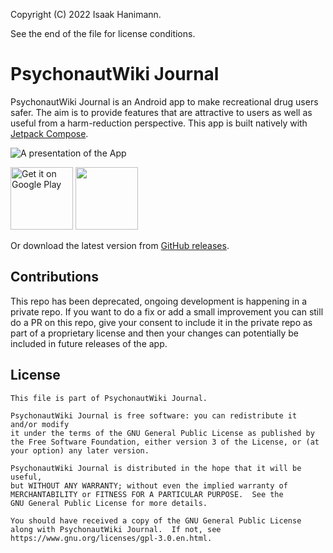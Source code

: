 Copyright (C) 2022 Isaak Hanimann.

See the end of the file for license conditions.

# PsychonautWiki Journal

PsychonautWiki Journal is an Android app to make recreational drug users safer. The aim is to provide features that are attractive to users as well as useful from a harm-reduction perspective.
This app is built natively with [Jetpack Compose](https://developer.android.com/jetpack/compose).

![A presentation of the App](https://github.com/isaakhanimann/psychonautwiki-journal-android/blob/main/metadata/en-US/images/Google%20Pixel%204%20XL%20Presentation.png?raw=true)

<a href='https://play.google.com/store/apps/details?id=pw.zotan.psylog&pcampaignid=pcampaignidMKT-Other-global-all-co-prtnr-py-PartBadge-Mar2515-1'><img alt='Get it on Google Play' src='https://play.google.com/intl/en_us/badges/static/images/badges/en_badge_web_generic.png' height='100' /></a>
<a href='https://f-droid.org/en/packages/pw.zotan.psylog/'><img src="https://fdroid.gitlab.io/artwork/badge/get-it-on.png" height="100" /></a>

Or download the latest version from [GitHub releases](https://github.com/isaakhanimann/psychonautwiki-journal-android/releases/latest).

## Contributions

This repo has been deprecated, ongoing development is happening in a private repo. If you want to do a fix or add a small improvement you can still do a PR on this repo, give your consent to include it in the private repo as part of a proprietary license and then your changes can potentially be included in future releases of the app.

## License

    This file is part of PsychonautWiki Journal.
    
    PsychonautWiki Journal is free software: you can redistribute it and/or modify
    it under the terms of the GNU General Public License as published by
    the Free Software Foundation, either version 3 of the License, or (at
    your option) any later version.
    
    PsychonautWiki Journal is distributed in the hope that it will be useful,
    but WITHOUT ANY WARRANTY; without even the implied warranty of
    MERCHANTABILITY or FITNESS FOR A PARTICULAR PURPOSE.  See the
    GNU General Public License for more details.
    
    You should have received a copy of the GNU General Public License
    along with PsychonautWiki Journal.  If not, see https://www.gnu.org/licenses/gpl-3.0.en.html.
